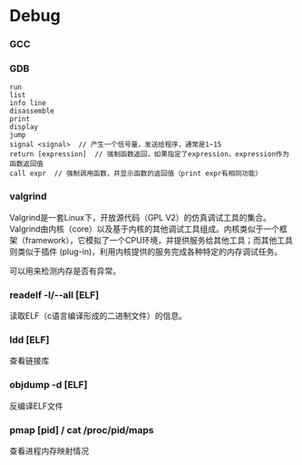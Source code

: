 # Debug

### GCC



### GDB

```
run
list
info line
disassemble
print
display
jump
signal <signal>  // 产生一个信号量，发送给程序，通常是1~15
return [expression]  // 强制函数返回，如果指定了expression，expression作为函数返回值
call expr  // 强制调用函数，并显示函数的返回值（print expr有相同功能）
```



### valgrind

Valgrind是一套Linux下，开放源代码（GPL V2）的仿真调试工具的集合。Valgrind由内核（core）以及基于内核的其他调试工具组成。内核类似于一个框架（framework），它模拟了一个CPU环境，并提供服务给其他工具；而其他工具则类似于插件 (plug-in)，利用内核提供的服务完成各种特定的内存调试任务。

可以用来检测内存是否有异常。

### readelf -l/--all [ELF]

读取ELF（c语言编译形成的二进制文件）的信息。

### ldd [ELF]

查看链接库

### objdump -d [ELF]

反编译ELF文件

### pmap [pid] / cat /proc/pid/maps

查看进程内存映射情况



